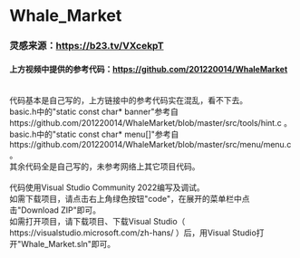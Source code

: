 # Whale_Market
### 灵感来源：https://b23.tv/VXcekpT
#### 上方视频中提供的参考代码：https://github.com/201220014/WhaleMarket
<br>
代码基本是自己写的，上方链接中的参考代码实在混乱，看不下去。
<br>
basic.h中的"static const char* banner"参考自 https://github.com/201220014/WhaleMarket/blob/master/src/tools/hint.c 。
<br>
basic.h中的"static const char* menu[]"参考自 https://github.com/201220014/WhaleMarket/blob/master/src/menu/menu.c 。
<br>
其余代码全是自己写的，未参考网络上其它项目代码。
<br><br>
代码使用Visual Studio Community 2022编写及调试。
<br>
如需下载项目，请点击右上角绿色按钮"code"，在展开的菜单栏中点击"Download ZIP"即可。
<br>
如需打开项目，请下载项目、下载Visual Studio（ https://visualstudio.microsoft.com/zh-hans/ ）后，用Visual Studio打开"Whale_Market.sln"即可。
